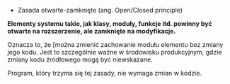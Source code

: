 * Zasada otwarte-zamknięte (ang. Open/Closed principle)

**Elementy systemu takie, jak klasy, moduły, funkcje itd. powinny być otwarte na rozszerzenie, ale zamknięte na modyfikacje.**

Oznacza to, że [można zmienić zachowanie modułu elementu bez zmiany jego kodu.
Jest to szczególnie ważne w środowisku produkcyjnym, gdzie zmiany kodu źródłowego mogą być niewskazane.

Program, który trzyma się tej zasady, nie wymaga zmian w kodzie.